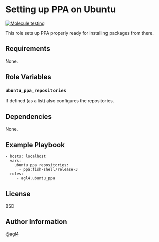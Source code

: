 # Setting up PPA on Ubuntu

[![Molecule testing](https://github.com/agl4/ansible-role-ubuntu-ppa/actions/workflows/ci.yml/badge.svg)](https://github.com/agl4/ansible-role-ubuntu-ppa/actions/workflows/ci.yml)

This role sets up PPA properly ready for installing packages from there.

## Requirements

None.

## Role Variables

### `ubuntu_ppa_repositories`

If defined (as a list) also configures the repositories.

## Dependencies

None.

## Example Playbook

    - hosts: localhost
      vars:
        ubuntu_ppa_repositories:
          - ppa:fish-shell/release-3
      roles:
         - agl4.ubuntu_ppa

## License

BSD

## Author Information

[@agl4](https://github.com/agl4)
